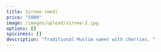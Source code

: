```yaml
---
title: Sirnee (med)
price: "5000"
image: /images/upload/sirnee-2.jpg
options: []
spiciness: []
description: "Traditional Muslim sweet with cherries. "
---
```

